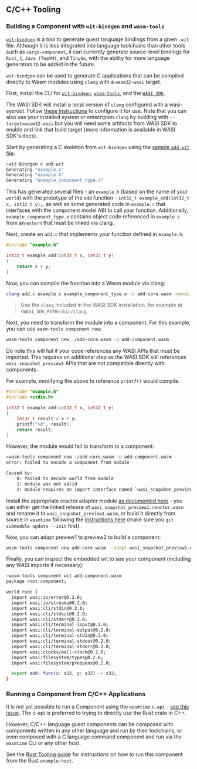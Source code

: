 ## C/C++ Tooling

### Building a Component with `wit-bindgen` and `wasm-tools`

[`wit-bindgen`](https://github.com/bytecodealliance/wit-bindgen) is a tool to generate guest language bindings from a given `.wit` file. Although it is less integrated into language toolchains than other tools such as `cargo-component`, it can currently generate source-level bindings for `Rust`, `C`, `Java (TeaVM)`, and `TinyGo`, with the ability for more language generators to be added in the future. 

`wit-bindgen` can be used to generate C applications that can be compiled directly to Wasm modules using `clang` with a `wasm32-wasi` target.

First, install the CLI for [`wit-bindgen`](https://github.com/bytecodealliance/wit-bindgen#cli-installation), [`wasm-tools`](https://github.com/bytecodealliance/wasm-tools), and the [`WASI SDK`](https://github.com/webassembly/wasi-sdk). 

The WASI SDK will install a local version of `clang` configured with a wasi-sysroot. Follow [these instructions](https://github.com/WebAssembly/wasi-sdk#use) to configure it for use. Note that you can also use your installed system or emscripten `clang` by building with `--target=wasm32-wasi` but you will need some artifacts from WASI SDK to enable and link that build target (more information is available in WASI SDK's docs).

Start by generating a C skeleton from `wit-bindgen` using the [sample `add.wit` file](../../examples/example-host/add.wit): 
```sh
>wit-bindgen c add.wit
Generating "example.c"
Generating "example.h"
Generating "example_component_type.o"
```

This has generated several files - an `example.h` (based on the name of your `world`) with the prototype of the `add` function - `int32_t example_add(int32_t x, int32_t y);`, as well as some generated code in `example.c` that interfaces with the component model ABI to call your function. Additionally, `example_component_type.o` contains object code referenced in `example.c` from an `extern` that must be linked via clang.

Next, create an `add.c` that implements your function defined in `example.h`:
```c
#include "example.h"

int32_t example_add(int32_t x, int32_t y)
{
	return x + y;
}
```

Now, you can compile the function into a Wasm module via clang:
```sh
clang add.c example.c example_component_type.o -o add-core.wasm -mexec-model=reactor
```

>  Use the `clang` included in the WASI SDK installation, for example at `<WASI_SDK_PATH>/bin/clang`.

Next, you need to transform the module into a component.  For this example, you can use `wasm-tools component new`:
```sh
wasm-tools component new ./add-core.wasm -o add-component.wasm
```

Do note this will fail if your code references any WASI APIs that must be imported. This requires an additional step as the WASI SDK still references `wasi_snapshot_preview1` APIs that are not compatible directly with components. 

For example, modifying the above to reference `printf()` would compile:
```c
#include "example.h"
#include <stdio.h>

int32_t example_add(int32_t x, int32_t y)
{
	int32_t result = x + y;
	printf("%d", result);
	return result;
}
```

However, the module would fail to transform to a component:
```sh
>wasm-tools component new ./add-core.wasm -o add-component.wasm
error: failed to encode a component from module

Caused by:
    0: failed to decode world from module
    1: module was not valid
    2: module requires an import interface named `wasi_snapshot_preview1`  
```

Install the appropriate reactor adapter module [as documented here](https://github.com/bytecodealliance/wit-bindgen#creating-components-wasi) - you can either get the linked release of `wasi_snapshot_preview1.reactor.wasm` and rename it to `wasi_snapshot_preview1.wasm`, or build it directly from source in `wasmtime` following the [instructions here](https://github.com/bytecodealliance/wasmtime/tree/main/crates/wasi-preview1-component-adapter) (make sure you `git submodule update --init` first).

Now, you can adapt preview1 to preview2 to build a component:
```sh
wasm-tools component new add-core.wasm --adapt wasi_snapshot_preview1.wasm -o add-component.wasm
```

Finally, you can inspect the embedded wit to see your component (including any WASI imports if necessary):
```sh
>wasm-tools component wit add-component.wasm
package root:component;

world root {
  import wasi:io/error@0.2.0;
  import wasi:io/streams@0.2.0;
  import wasi:cli/stdin@0.2.0;
  import wasi:cli/stdout@0.2.0;
  import wasi:cli/stderr@0.2.0;
  import wasi:cli/terminal-input@0.2.0;
  import wasi:cli/terminal-output@0.2.0;
  import wasi:cli/terminal-stdin@0.2.0;
  import wasi:cli/terminal-stdout@0.2.0;
  import wasi:cli/terminal-stderr@0.2.0;
  import wasi:clocks/wall-clock@0.2.0;
  import wasi:filesystem/types@0.2.0;
  import wasi:filesystem/preopens@0.2.0;

  export add: func(x: s32, y: s32) -> s32;
}
```

### Running a Component from C/C++ Applications

It is not yet possible to run a Component using the `wasmtime` `c-api` - [see this issue](https://github.com/bytecodealliance/wasmtime/issues/6987). The c-api is preferred to trying to directly use the Rust crate in C++. 

However, C/C++ language guest components can be composed with components written in any other language and run by their toolchains, or even composed with a C language command component and run via the `wasmtime` CLI or any other host.

See the [Rust Tooling guide](../language-support/rust.md#running-a-component-from-rust-applications) for instructions on how to run this component from the Rust `example-host`.
